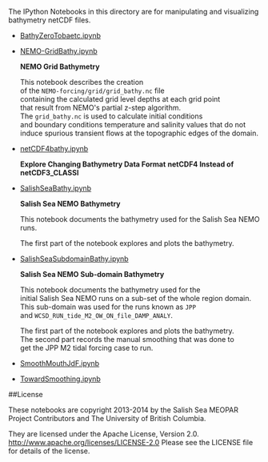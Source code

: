 The IPython Notebooks in this directory are for manipulating
and visualizing bathymetry netCDF files.

* [BathyZeroTobaetc.ipynb](http://nbviewer.ipython.org/urls/bitbucket.org/salishsea/tools/raw/tip/bathymetry/BathyZeroTobaetc.ipynb)  
* [NEMO-GridBathy.ipynb](http://nbviewer.ipython.org/urls/bitbucket.org/salishsea/tools/raw/tip/bathymetry/NEMO-GridBathy.ipynb)  
  
  **NEMO Grid Bathymetry**
    
  This notebook describes the creation  
  of the `NEMO-forcing/grid/grid_bathy.nc` file  
  containing the calculated grid level depths at each grid point  
  that result from NEMO's partial z-step algorithm.  
  The `grid_bathy.nc` is used to calculate initial conditions  
  and boundary conditions temperature and salinity values that do not  
  induce spurious transient flows at the topographic edges of the domain.

* [netCDF4bathy.ipynb](http://nbviewer.ipython.org/urls/bitbucket.org/salishsea/tools/raw/tip/bathymetry/netCDF4bathy.ipynb)  
  
  **Explore Changing Bathymetry Data Format**
  **netCDF4 Instead of netCDF3_CLASSI**


* [SalishSeaBathy.ipynb](http://nbviewer.ipython.org/urls/bitbucket.org/salishsea/tools/raw/tip/bathymetry/SalishSeaBathy.ipynb)  
  
  **Salish Sea NEMO Bathymetry**
    
  This notebook documents the bathymetry used for the Salish Sea NEMO runs.  
    
  The first part of the notebook explores and plots the bathymetry.

* [SalishSeaSubdomainBathy.ipynb](http://nbviewer.ipython.org/urls/bitbucket.org/salishsea/tools/raw/tip/bathymetry/SalishSeaSubdomainBathy.ipynb)  
  
  **Salish Sea NEMO Sub-domain Bathymetry**
    
  This notebook documents the bathymetry used for the   
  initial Salish Sea NEMO runs on a sub-set of the whole region domain.  
  This sub-domain was used for the runs known as `JPP`  
  and `WCSD_RUN_tide_M2_OW_ON_file_DAMP_ANALY`.  
    
  The first part of the notebook explores and plots the bathymetry.  
  The second part records the manual smoothing that was done to  
  get the JPP M2 tidal forcing case to run.

* [SmoothMouthJdF.ipynb](http://nbviewer.ipython.org/urls/bitbucket.org/salishsea/tools/raw/tip/bathymetry/SmoothMouthJdF.ipynb)  
* [TowardSmoothing.ipynb](http://nbviewer.ipython.org/urls/bitbucket.org/salishsea/tools/raw/tip/bathymetry/TowardSmoothing.ipynb)  

##License

These notebooks are copyright 2013-2014
by the Salish Sea MEOPAR Project Contributors
and The University of British Columbia.

They are licensed under the Apache License, Version 2.0.
http://www.apache.org/licenses/LICENSE-2.0
Please see the LICENSE file for details of the license.
